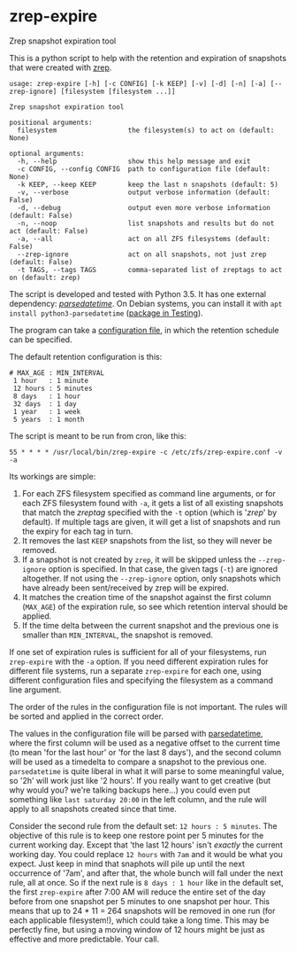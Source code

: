 # zrep-expire
Zrep snapshot expiration tool

This is a python script to help with the retention and expiration of snapshots that were created with [zrep](http://www.bolthole.com/solaris/zrep/).

    usage: zrep-expire [-h] [-c CONFIG] [-k KEEP] [-v] [-d] [-n] [-a] [--zrep-ignore] [filesystem [filesystem ...]]

    Zrep snapshot expiration tool

    positional arguments:
      filesystem                  the filesystem(s) to act on (default: None)

    optional arguments:
      -h, --help                  show this help message and exit
      -c CONFIG, --config CONFIG  path to configuration file (default: None)
      -k KEEP, --keep KEEP        keep the last n snapshots (default: 5)
      -v, --verbose               output verbose information (default: False)
      -d, --debug                 output even more verbose information (default: False)
      -n, --noop                  list snapshots and results but do not act (default: False)
      -a, --all                   act on all ZFS filesystems (default: False)
      --zrep-ignore               act on all snapshots, not just zrep (default: False)
      -t TAGS, --tags TAGS        comma-separated list of zreptags to act on (default: zrep)

The script is developed and tested with Python 3.5. It has one external dependency: [*parsedatetime*](https://github.com/bear/parsedatetime). On Debian systems, you can install it with `apt install python3-parsedatetime` ([package in Testing](https://packages.debian.org/testing/python3-parsedatetime)).

The program can take a [configuration file](zrep-expire.conf), in which the retention schedule can be specified.

The default retention configuration is this:

    # MAX_AGE : MIN_INTERVAL
     1 hour   : 1 minute
     12 hours : 5 minutes
     8 days   : 1 hour
     32 days  : 1 day
     1 year   : 1 week
     5 years  : 1 month

The script is meant to be run from cron, like this:

    55 * * * * /usr/local/bin/zrep-expire -c /etc/zfs/zrep-expire.conf -v -a

Its workings are simple:

1. For each ZFS filesystem specified as command line arguments, or for each ZFS filesystem found with `-a`, it gets a list of all existing snapshots that match the *zreptag* specified with the `-t` option (which is '*zrep*' by default). If multiple tags are given, it will get a list of snapshots and run the expiry for each tag in turn.
2. It removes the last `KEEP` snapshots from the list, so they will never be removed.
3. If a snapshot is not created by `zrep`, it will be skipped unless the `--zrep-ignore` option is specified. In that case, the given tags (`-t`) are ignored altogether. If not using the `--zrep-ignore` option, only snapshots which have already been sent/received by zrep will be expired.
4. It matches the creation time of the snapshot against the first column (`MAX_AGE`) of the expiration rule, so see which retention interval should be applied.
5. If the time delta between the current snapshot and the previous one is smaller than `MIN_INTERVAL`, the snapshot is removed.

If one set of expiration rules is sufficient for all of your filesystems, run `zrep-expire` with the `-a` option. If you need different expiration rules for different file systems, run a separate `zrep-expire` for each one, using different configuration files and specifying the filesystem as a command line argument.

The order of the rules in the configuration file is not important. The rules will be sorted and applied in the correct order.

The values in the configuration file will be parsed with [parsedatetime](https://github.com/bear/parsedatetime), where the first column will be used as a negative offset to the current time (to mean 'for the last hour' or 'for the last 8 days'), and the second column will be used as a timedelta to compare a snapshot to the previous one. `parsedatetime` is quite liberal in what it will parse to some meaningful value, so '2h' will work just like '2 hours'. If you really want to get creative (but why would you? we're talking backups here...) you could even put something like `last saturday 20:00` in the left column, and the rule will apply to all snapshots created since that time.

Consider the second rule from the default set: `12 hours : 5 minutes`. The objective of this rule is to keep one restore point per 5 minutes for the current working day. Except that 'the last 12 hours' isn't *exactly* the current working day. You could replace `12 hours` with `7am` and it would be what you expect. Just keep in mind that snaphots will pile up until the next occurrence of '7am', and after that, the whole bunch will fall under the next rule, all at once. So if the next rule is `8 days : 1 hour` like in the default set, the first `zrep-expire` after 7:00 AM will reduce the entire set of the day before from one snapshot per 5 minutes to one snapshot per hour. This means that up to 24 * 11 = 264 snapshots will be removed in one run (for each applicable filesystem!), which could take a long time. This may be perfectly fine, but using a moving window of 12 hours might be just as effective and more predictable. Your call.
